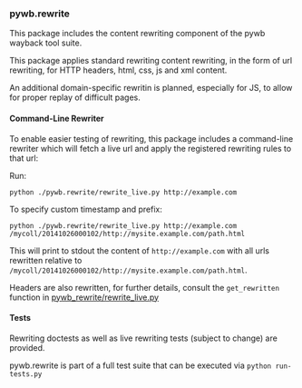 ### pywb.rewrite

This package includes the content rewriting component of the pywb wayback tool suite.

This package applies standard rewriting content rewriting, in the form of url rewriting, for
HTTP headers, html, css, js and xml content.

An additional domain-specific rewritin is planned, especially for JS, to allow for proper
replay of difficult pages.


#### Command-Line Rewriter

To enable easier testing of rewriting, this package includes a command-line rewriter 
which will fetch a live url and apply the registered rewriting rules to that url:

Run:

`python ./pywb.rewrite/rewrite_live.py http://example.com`

To specify custom timestamp and prefix:

```
python ./pywb.rewrite/rewrite_live.py http://example.com /mycoll/20141026000102/http://mysite.example.com/path.html
```

This will print to stdout the content of `http://example.com` with all urls rewritten relative to 
`/mycoll/20141026000102/http://mysite.example.com/path.html`.

Headers are also rewritten, for further details, consult the `get_rewritten` function in
[pywb_rewrite/rewrite_live.py](pywb_rewrite/rewrite_live.py)


#### Tests

Rewriting doctests as well as live rewriting tests (subject to change) are provided.

pywb.rewrite is part of a full test suite that can be executed via
`python run-tests.py`



